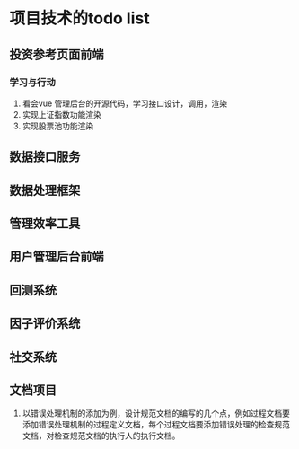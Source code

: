 # 项目技术的todo list

## 投资参考页面前端

### 学习与行动

1. 看会vue 管理后台的开源代码，学习接口设计，调用，渲染
2. 实现上证指数功能渲染
3. 实现股票池功能渲染

## 数据接口服务

## 数据处理框架

## 管理效率工具

## 用户管理后台前端

## 回测系统

## 因子评价系统

## 社交系统

## 文档项目

1. 以错误处理机制的添加为例，设计规范文档的编写的几个点，例如过程文档要添加错误处理机制的过程定义文档，每个过程文档要添加错误处理的检查规范文档，对检查规范文档的执行人的执行文档。
